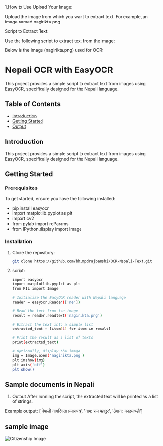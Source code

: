 

1.How to Use
Upload Your Image:

Upload the image from which you want to extract text. For example, an image named nagirikta.png.

Script to Extract Text:

Use the following script to extract text from the image:

Below is the image (nagirikta.png) used for OCR:















# Nepali OCR with EasyOCR

This project provides a simple script to extract text from images using EasyOCR, specifically designed for the Nepali language.

## Table of Contents

- [Introduction](#introduction)
- [Getting Started](#getting-started)
- [Output](#Output)

## Introduction

This project provides a simple script to extract text from images using EasyOCR, specifically designed for the Nepali language.

## Getting Started

### Prerequisites

To get started, ensure you have the following installed:

- pip install easyocr
- import matplotlib.pyplot as plt
- import cv2
- from pylab import rcParams
- from IPython.display import Image

### Installation

1. Clone the repository:

    ```bash
    git clone https://github.com/bhimpdrajbanshi/OCR-Nepali-Text.git
    ```


2. script:

    ```bash
    import easyocr
    import matplotlib.pyplot as plt
    from PIL import Image

    # Initialize the EasyOCR reader with Nepali language
    reader = easyocr.Reader(['ne'])

    # Read the text from the image
    result = reader.readtext('nagirikta.png')

    # Extract the text into a simple list
    extracted_text = [item[1] for item in result]

    # Print the result as a list of texts
    print(extracted_text)

    # Optionally, display the image
    img = Image.open('nagirikta.png')
    plt.imshow(img)
    plt.axis('off')
    plt.show()
    ```


## Sample documents in Nepali
1. Output
After running the script, the extracted text will be printed as a list of strings.

Example output:
['नेपाली नागरिकता प्रमाणपत्र', 'नाम: राम बहादुर', 'ठेगाना: काठमाण्डौ']


## sample image
![Citizenship Image](https://nagarikapp.gov.np/img/citizenship.ec93c799.png)